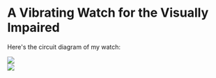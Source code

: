 # A Vibrating Watch for the Visually Impaired

Here's the circuit diagram of my watch: 


<div style="align:center"><img src="https://github.com/Mishka2/vibrating_watch/blob/master/watch_wiring.png" /></div>


<div style="align:center"><img src="https://github.com/Mishka2/vibrating_watch/blob/master/display_poster.png" /></div>
